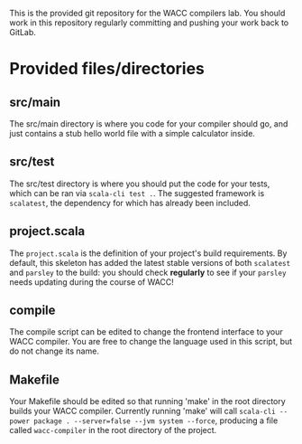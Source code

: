 This is the provided git repository for the WACC compilers lab. You should work
in this repository regularly committing and pushing your work back to GitLab.

# Provided files/directories

## src/main

The src/main directory is where you code for your compiler should go, and just
contains a stub hello world file with a simple calculator inside.

## src/test
The src/test directory is where you should put the code for your tests, which
can be ran via `scala-cli test .`. The suggested framework is `scalatest`, the dependency
for which has already been included.

## project.scala
The `project.scala` is the definition of your project's build requirements. By default,
this skeleton has added the latest stable versions of both `scalatest` and `parsley`
to the build: you should check **regularly** to see if your `parsley` needs updating
during the course of WACC!

## compile

The compile script can be edited to change the frontend interface to your WACC
compiler. You are free to change the language used in this script, but do not
change its name.

## Makefile

Your Makefile should be edited so that running 'make' in the root directory
builds your WACC compiler. Currently running 'make' will call
`scala-cli --power package . --server=false --jvm system --force`, producing a file called
`wacc-compiler`
in the root directory of the project.
